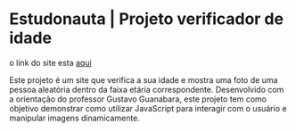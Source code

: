# Estudonauta | Projeto verificador de idade 

o link do site esta [aqui](https://verificador-idade-js.netlify.app/)

Este projeto é um site que verifica a sua idade e mostra uma foto de uma pessoa aleatória dentro da faixa etária correspondente. Desenvolvido com a orientação do professor Gustavo Guanabara, este projeto tem como objetivo demonstrar como utilizar JavaScript para interagir com o usuário e manipular imagens dinamicamente.

